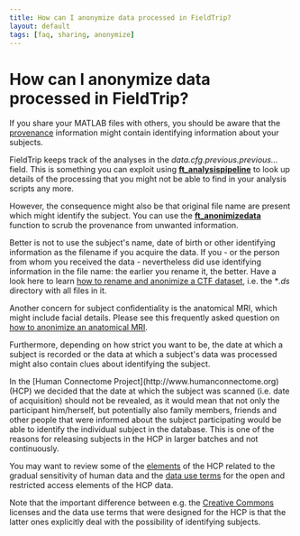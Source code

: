 ```yaml
---
title: How can I anonymize data processed in FieldTrip?
layout: default
tags: [faq, sharing, anonymize]
---
```


# How can I anonymize data processed in FieldTrip?

If you share your MATLAB files with others, you should be aware that the [provenance](https://en.wikipedia.org/wiki/Provenance) information might contain identifying information about your subjects.  

FieldTrip keeps track of the analyses in the *data.cfg.previous.previous...* field. This is something you can exploit using **[ft_analysispipeline](/reference/ft_analysispipeline)** to look up details of the processing that you might not be able to find in your analysis scripts any more.

However, the consequence might also be that original file name are present which might identify the subject. You can use the **[ft_anonimizedata](/reference/ft_anonimizedata)** function to scrub the provenance from unwanted information.

Better is not to use the subject's name, date of birth or other identifying information as the filename if you acquire the data. If you - or the person from whom you received the data - nevertheless did use identifying information in the file name: the earlier you rename it, the better. Have a look here to learn [how to rename and anonimize a CTF dataset](/faq/how_can_i_anonimize_a_ctf_dataset), i.e. the **.ds* directory with all files in it.

Another concern for subject confidentiality is the anatomical MRI, which might include facial details. Please see this frequently asked question on [how to anonimize an anatomical MRI](/faq/how_can_i_anonimize_an_anatomical_mri).

Furthermore, depending on how strict you want to be, the date at which a subject is recorded or the data at which a subject's data was processed might also contain clues about identifying the subject.

<div class="alert-info">
In the [Human Connectome Project](http://www.humanconnectome.org) (HCP) we decided that the date at which the subject was scanned (i.e. date of acquisition) should not be revealed, as it would mean that not only the participant him/herself, but potentially also family members, friends and other people that were informed about the subject participating would be able to identify the individual subject in the database. This is one of the reasons for releasing subjects in the HCP in larger batches and not continuously.

You may want to review some of the [elements](http://www.humanconnectome.org/data/data-use-terms/restricted-data-reference.html) of the HCP related to the gradual sensitivity of human data and the [data use terms](http://www.humanconnectome.org/data/data-use-terms/) for the open and restricted access elements of the HCP data.

Note that the important difference between e.g. the [Creative Commons](http://creativecommons.org/licenses/) licenses and the data use terms that were designed for the HCP is that the latter ones explicitly deal with the possibility of identifying subjects.
</div>
